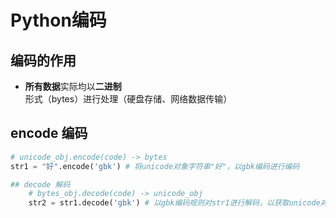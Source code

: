 # Python编码  
## 编码的作用
- <strong>所有数据</strong>实际均以<strong>二进制</strong>形式（bytes）进行处理（硬盘存储、网络数据传输）

## encode 编码
```python
# unicode_obj.encode(code) -> bytes
str1 = "好".encode('gbk') # 将unicode对象字符串"好"，以gbk编码进行编码

## decode 解码
    # bytes_obj.decode(code) -> unicode_obj
    str2 = str1.decode('gbk') # 以gbk编码规则对str1进行解码，以获取unicode对象
```
